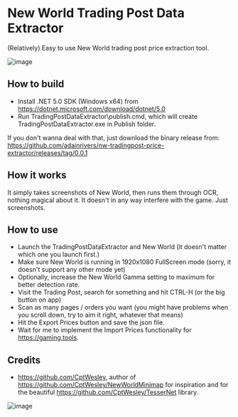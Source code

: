 # New World Trading Post Data Extractor
(Relatively) Easy to use New World trading post price extraction tool.

![image](https://user-images.githubusercontent.com/93623214/139960802-ae06f4f4-6dff-4acd-b96f-af49f4603c4c.png)

## How to build
- Install .NET 5.0 SDK (Windows x64) from https://dotnet.microsoft.com/download/dotnet/5.0
- Run TradingPostDataExtractor\publish.cmd, which will create TradingPostDataExtractor.exe in Publish folder.

If you don't wanna deal with that, just download the binary release from: https://github.com/adainrivers/nw-tradingpost-price-extractor/releases/tag/0.0.1

## How it works

It simply takes screenshots of New World, then runs them through OCR, nothing magical about it. It doesn't in any way interfere with the game. Just screenshots. 

## How to use
- Launch the TradingPostDataExtractor and New World (it doesn't matter which one you launch first.)
- Make sure New World is running in 1920x1080 FullScreen mode (sorry, it doesn't support any other mode yet)
- Optionally, increase the New World Gamma setting to maximum for better detection rate.
- Visit the Trading Post, search for something and hit CTRL-H (or the big button on app)
- Scan as many pages / orders you want (you might have problems when you scroll down, try to aim it right, whatever that means)
- Hit the Export Prices button and save the json file.
- Wait for me to implement the Import Prices functionality for https://gaming.tools.

## Credits
- https://github.com/CptWesley, author of https://github.com/CptWesley/NewWorldMinimap for inspiration and for the beautiful https://github.com/CptWesley/TesserNet library.

![image](https://user-images.githubusercontent.com/93623214/139960936-45d6200a-6c9d-4d2a-965c-4727b9937d64.png)
